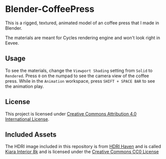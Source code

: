 #  Blender-CoffeePress

This is a rigged, textured, animated model of an coffee press that I made in Blender.

The materials are meant for Cycles rendering engine and won't look right in Eevee.

##  Usage
To see the materials, change the `Viewport Shading` setting from `Solid` to `Rendered`.
Press `0` on the numpad to see the camera view of the coffee press.
While in the `Animation` workspace, press `SHIFT + SPACE BAR` to see the animation play.

##  License
This project is licensed under [Creative Commons Attribution 4.0 International License](https://creativecommons.org/licenses/by/4.0/).

##  Included Assets
The HDRI image included in this repository is from [HDRI Haven](https://hdrihaven.com) and is called [Kiara Interior 8k](https://hdrihaven.com/hdri/?c=indoor&h=kiara_interior) and is licensed under the [Creative Commons CC0 License](https://creativecommons.org/publicdomain/zero/1.0/)
